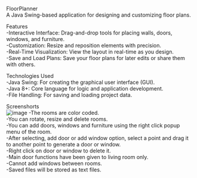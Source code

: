 FloorPlanner  
A Java Swing-based application for designing and customizing floor plans.  

Features   
-Interactive Interface: Drag-and-drop tools for placing walls, doors, windows, and furniture.  
-Customization: Resize and reposition elements with precision.  
-Real-Time Visualization: View the layout in real-time as you design.  
-Save and Load Plans: Save your floor plans for later edits or share them with others.  

Technologies Used  
-Java Swing: For creating the graphical user interface (GUI).  
-Java 8+: Core language for logic and application development.  
-File Handling: For saving and loading project data.  

Screenshorts  
![image](https://github.com/user-attachments/assets/17364884-3009-4f8b-8444-1b48d7529cdd)
-The rooms are color coded.  
-You can rotate, resize and delete rooms.  
-You can add doors, windows and furniture using the right click popup menu of the room.  
-After selecting, add door or add window option, select a point and drag it to another point to generate a door or window.  
-Right click on door or window to delete it.  
-Main door functions have been given to living room only.  
-Cannot add windows between rooms.  
-Saved files will be stored as text files.  

